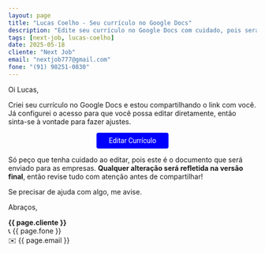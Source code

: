```yaml
---
layout: page
title: "Lucas Coelho - Seu currículo no Google Docs"
description: "Edite seu currículo no Google Docs com cuidado, pois será enviado às empresas. Revise antes de compartilhar!"
tags: [next-job, lucas-coelho]
date: 2025-05-18
cliente: "Next Job"
email: "nextjob777@gmail.com"
fone: "(91) 98251-0830"
---
```

Oi Lucas,

Criei seu currículo no Google Docs e estou compartilhando o link com você.
Já configurei o acesso para que você possa editar diretamente, então sinta-se à vontade para fazer ajustes.

<center><a href="https://docs.google.com/document/d/1GCC1fTuPWFdSX9I-xipoFbYmEMR12bgkTZTJlkiJFjk/edit?usp=sharing" class="btn" style="display: inline-block;padding: 8px 25px;color: white;font-size: 14px;text-decoration: none;border-radius: 4px;text-align: center;cursor: pointer;display: inline-block;font-weight: 400;font-family: 'Roboto', Tahoma, Verdana, Segoe, sans-serif;background-color: #00f;">Editar Currículo</a></center>

Só peço que tenha cuidado ao editar, pois este é o documento que será enviado para as empresas.
**Qualquer alteração será refletida na versão final**, então revise tudo com atenção antes de compartilhar!

Se precisar de ajuda com algo, me avise.

Abraços,<br>

**{{ page.cliente }}**<br>
📞 {{ page.fone }}<br>
✉️ {{ page.email }}
